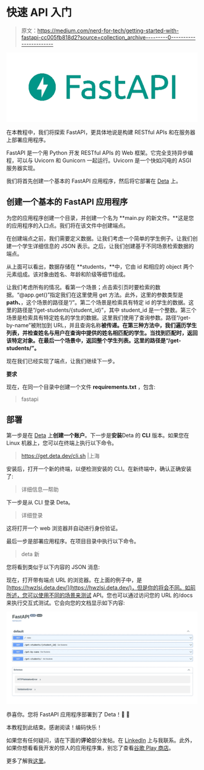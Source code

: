 # 快速 API 入门

> 原文：<https://medium.com/nerd-for-tech/getting-started-with-fastapi-cc005fb818d2?source=collection_archive---------0----------------------->

![](img/1d9f63a1d0109ab759d37530a55a8b18.png)

在本教程中，我们将探索 FastAPI，更具体地说是构建 RESTful APIs 和在服务器上部署应用程序。

FastAPI 是一个用 Python 开发 RESTful APIs 的 Web 框架。它完全支持异步编程，可以与 Uvicorn 和 Gunicorn 一起运行。Uvicorn 是一个快如闪电的 ASGI 服务器实现。

我们将首先创建一个基本的 FastAPI 应用程序，然后将它部署在 [Deta](https://www.deta.sh/?ref=fastapi) 上。

## 创建一个基本的 FastAPI 应用程序

为您的应用程序创建一个目录，并创建一个名为 **main.py 的新文件。**这是您的应用程序的入口点。我们将在该文件中创建端点。

在创建端点之前，我们需要定义数据。让我们考虑一个简单的学生例子。让我们创建一个学生详细信息的 JSON 表示。之后，让我们创建基于不同场景检索数据的端点。

从上面可以看出，数据存储在 **students，**中，它由 id 和相应的 object 两个元素组成。该对象由姓名、年龄和阶级等细节组成。

让我们考虑所有的情况。看第一个场景；点击索引页时要检索的数据。“@app.get()”指定我们在这里使用 get 方法。此外，这里的参数类型是 **path、**，这个场景的路径是“/”。第二个场景是检索具有特定 id 的学生的数据。这里的路径是“/get-students/{student_id}”，其中 student_id 是一个整数。第三个场景是检索具有特定姓名的学生的数据。这里我们使用了查询参数。路径“/get-by-name”被附加到 URL，并且查询名称**被传递。在第三种方法中，我们遍历学生列表，并检查姓名与用户在查询中提供的姓名相匹配的学生。当找到匹配时，返回该特定对象。在最后一个场景中，返回整个学生列表。这里的路径是“/get-students/”。**

现在我们已经实现了端点，让我们继续下一步。

**要求**

现在，在同一个目录中创建一个文件 **requirements.txt** ，包含:

> fastapi

## 部署

第一步是在 [Deta](https://www.deta.sh/?ref=fastapi) 上**创建一个账户**。下一步是**安装**Deta 的 **CLI** 版本。如果您在 Linux 机器上，您可以在终端上执行以下命令。

> https://get.deta.dev/cli.sh |上海

安装后，打开一个新的终端，以便检测安装的 CLI。在新终端中，确认正确安装了:

> 详细信息—帮助

下一步是从 CLI 登录 Deta。

> 详细登录

这将打开一个 web 浏览器并自动进行身份验证。

最后一步是部署应用程序。在项目目录中执行以下命令。

> deta 新

您将看到类似于以下内容的 JSON 消息:

现在，打开带有端点 URL 的浏览器。在上面的例子中，是[https://hwzlsi.deta.dev/](https://hwzlsi.deta.dev/)，但是你的将会不同。如前所述，您可以使用不同的场景来测试 API。您也可以通过访问您的 URL 的/docs 来执行交互式测试。它会向您的文档显示如下内容:

![](img/a746e33c8871b67eb0fb7c19737dcfe9.png)

恭喜你。您将 FastAPI 应用程序部署到了 Deta！🎉 🍰

本教程到此结束。感谢阅读！编码快乐！

如果您有任何疑问，请在下面的**评论**部分发帖。在 [LinkedIn](https://www.linkedin.com/in/vaidhyanathansm/) 上与我联系。此外，如果你想看看我开发的惊人的应用程序集，别忘了查看[谷歌 Play 商店](https://play.google.com/store/apps/developer?id=Programmers+Gateway)。

更多了解我[这里](http://vaidhyanathansm.netlify.app/)。